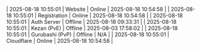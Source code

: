 | 2025-08-18 10:55:01 | Website | Online | 2025-08-18 10:54:58 |
| 2025-08-18 10:55:01 | Registration | Online | 2025-08-18 10:54:58 |
| 2025-08-18 10:55:01 | Auth Server | Offline | 2025-08-18 09:33:31 |
| 2025-08-18 10:55:01 | Kezan (PvE) | Offline | 2025-08-03 17:58:02 |
| 2025-08-18 10:55:01 | Gurubashi (PvP) | Offline | N/A |
| 2025-08-18 10:55:01 | Cloudflare | Online | 2025-08-18 10:54:58 |
